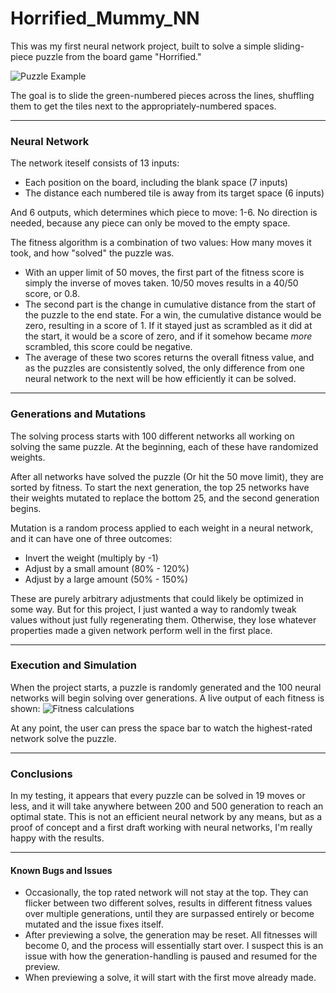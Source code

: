 # Horrified_Mummy_NN

This was my first neural network project, built to solve a simple sliding-piece puzzle from the board game "Horrified."

![Puzzle Example](https://user-images.githubusercontent.com/6518580/162818854-8a637bfc-b08d-4901-84b3-36c2d5423890.png)

The goal is to slide the green-numbered pieces across the lines, shuffling them to get the tiles next to the appropriately-numbered spaces.

---

### Neural Network

The network iteself consists of 13 inputs:
- Each position on the board, including the blank space (7 inputs)
- The distance each numbered tile is away from its target space (6 inputs)

And 6 outputs, which determines which piece to move: 1-6. No direction is needed, because any piece can only be moved to the empty space.

The fitness algorithm is a combination of two values: How many moves it took, and how "solved" the puzzle was.
- With an upper limit of 50 moves, the first part of the fitness score is simply the inverse of moves taken. 10/50 moves results in a 40/50 score, or 0.8.
- The second part is the change in cumulative distance from the start of the puzzle to the  end state. For a win, the cumulative distance would be zero, resulting in a score of 1. If it stayed just as scrambled as it did at the start, it would be a score of zero, and if it somehow became _more_ scrambled, this score could be negative.
- The average of these two scores returns the overall fitness value, and as the puzzles are consistently solved, the only difference from one neural network to the next will be how efficiently it can be solved.

---

### Generations and Mutations

The solving process starts with 100 different networks all working on solving the same puzzle. At the beginning, each of these have randomized weights.

After all networks have solved the puzzle (Or hit the 50 move limit), they are sorted by fitness. To start the next generation, the top 25 networks have their weights mutated to replace the bottom 25, and the second generation begins.

Mutation is a random process applied to each weight in a neural network, and it can have one of three outcomes:
 - Invert the weight (multiply by -1)
 - Adjust by a small amount (80% - 120%)
 - Adjust by a large amount (50% - 150%)

These are purely arbitrary adjustments that could likely be optimized in some way. But for this project, I just wanted a way to randomly tweak values without just fully regenerating them. Otherwise, they lose whatever properties made a given network perform well in the first place.

---

### Execution and Simulation

When the project starts, a puzzle is randomly generated and the 100 neural networks will begin solving over generations. A live output of each fitness is shown:
![Fitness calculations](https://user-images.githubusercontent.com/6518580/162825214-55e598cf-a53f-4267-9f8b-23c54234b600.png)

At any point, the user can press the space bar to watch the highest-rated network solve the puzzle.

---

### Conclusions

In my testing, it appears that every puzzle can be solved in 19 moves or less, and it will take anywhere between 200 and 500 generation to reach an optimal state. This is not an efficient neural network by any means, but as a proof of concept and a first draft working with neural networks, I'm really happy with the results.

---

#### Known Bugs and Issues

- Occasionally, the top rated network will not stay at the top. They can flicker between two different solves, results in different fitness values over multiple generations, until they are surpassed entirely or become mutated and the issue fixes itself.
- After previewing a solve, the generation may be reset. All fitnesses will become 0, and the process will essentially start over. I suspect this is an issue with how the generation-handling is paused and resumed for the preview.
- When previewing a solve, it will start with the first move already made.
